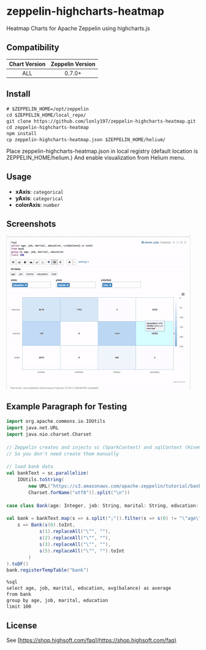 # zeppelin-highcharts-heatmap

Heatmap Charts for Apache Zeppelin using highcharts.js

## Compatibility

| Chart Version | Zeppelin Version |
| :---: | :---: |
| ALL | 0.7.0+ |

## Install

```shell
# $ZEPPELIN_HOME=/opt/zeppelin
cd $ZEPPELIN_HOME/local_repo/
git clone https://github.com/lonly197/zeppelin-highcharts-heatmap.git
cd zeppelin-highcharts-heatmap
npm install
cp zeppelin-highcharts-heatmap.json $ZEPPELIN_HOME/helium/
```

Place zeppelin-highcharts-heatmap.json in local registry (default location is ZEPPELIN_HOME/helium.)
And enable visualization from Helium menu.

## Usage

- **xAxis**: `categorical`
- **yAxis**: `categorical`
- **colorAxis**: `number`

## Screenshots 

![](https://raw.githubusercontent.com/lonly197/zeppelin-highcharts-heatmap/master/screenshots/heatmap-usage.gif)

## Example Paragraph for Testing

```scala
import org.apache.commons.io.IOUtils
import java.net.URL
import java.nio.charset.Charset

// Zeppelin creates and injects sc (SparkContext) and sqlContext (HiveContext or SqlContext)
// So you don't need create them manually

// load bank data
val bankText = sc.parallelize(
    IOUtils.toString(
        new URL("https://s3.amazonaws.com/apache-zeppelin/tutorial/bank/bank.csv"),
        Charset.forName("utf8")).split("\n"))

case class Bank(age: Integer, job: String, marital: String, education: String, balance: Integer)

val bank = bankText.map(s => s.split(";")).filter(s => s(0) != "\"age\"").map(
    s => Bank(s(0).toInt, 
            s(1).replaceAll("\"", ""),
            s(2).replaceAll("\"", ""),
            s(3).replaceAll("\"", ""),
            s(5).replaceAll("\"", "").toInt
        )
).toDF()
bank.registerTempTable("bank")
```

```
%sql 
select age, job, marital, education, avg(balance) as average
from bank
group by age, job, marital, education
limit 100
```

## License

See [https://shop.highsoft.com/faq](https://shop.highsoft.com/faq)
